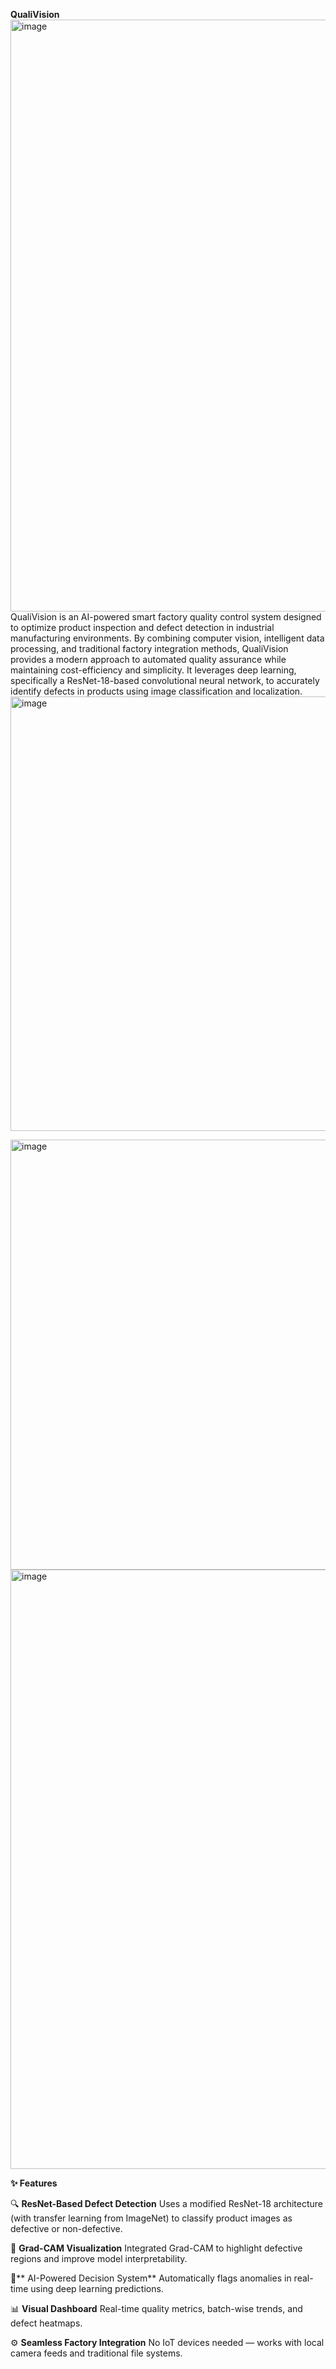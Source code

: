 **QualiVision**
<img width="947" alt="image" src="https://github.com/user-attachments/assets/bf23a94a-fc2c-42be-9b86-65447f170dcd" />
QualiVision is an AI-powered smart factory quality control system designed to optimize product inspection and defect detection in industrial manufacturing environments.
By combining computer vision, intelligent data processing, and traditional factory integration methods, QualiVision provides a modern approach to automated quality assurance while maintaining cost-efficiency and simplicity.
It leverages deep learning, specifically a ResNet-18-based convolutional neural network, to accurately identify defects in products using image classification and localization.
<img width="695" alt="image" src="https://github.com/user-attachments/assets/708dd8ae-3b7f-4e9b-84b7-e6b023b220de" />


<img width="688" alt="image" src="https://github.com/user-attachments/assets/b6a7306f-b8e4-4e9d-b7db-ba9644b2b109" />
<img width="959" alt="image" src="https://github.com/user-attachments/assets/a527798e-b7bc-4514-95d3-b14d43d26511" />

**✨ Features**

🔍 **ResNet-Based Defect Detection**
Uses a modified ResNet-18 architecture (with transfer learning from ImageNet) to classify product images as defective or non-defective.

📌 **Grad-CAM Visualization**
Integrated Grad-CAM to highlight defective regions and improve model interpretability.

🧠** AI-Powered Decision System**
Automatically flags anomalies in real-time using deep learning predictions.

📊 **Visual Dashboard**
Real-time quality metrics, batch-wise trends, and defect heatmaps.

⚙️ **Seamless Factory Integration**
No IoT devices needed — works with local camera feeds and traditional file systems.
